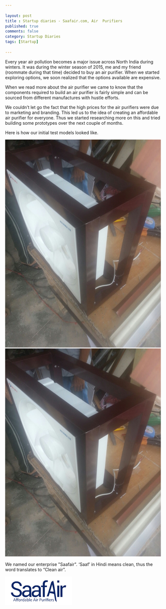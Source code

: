 ```yaml
---

layout: post
title : Startup diaries - Saafair.com, Air  Purifiers
published: true
comments: false
category: Startup Diaries
tags: [Startup]

---
```


Every year air pollution becomes a major issue across North India during winters. It was during the winter season of 2015, me and my friend (roommate during that time) decided to buy an air purifier. When we started exploring options, we soon realized that the options available are expensive. 

When we read more about the air purifier we came to know that the components required to build an air purifier is fairly simple and can be sourced from different manufactures with hustle efforts.  

We couldn’t let go the fact that the high prices for the air purifiers were due to marketing and branding. This led us to the idea of creating an affordable air purifier for everyone. Thus we started researching more on this and tried building some prototypes over the next couple of months. 

Here is how our initial test models looked like.

![Kosher Prototype](/images/posts/kosher-prototype-1.jpg) ![Kosher Prototype](/images/posts/kosher-prototype-1.jpg)

We named our enterprise "Saafair". ‘Saaf’ in Hindi means clean, thus the word translates to “Clean air”.

![Saafair Logo](/images/posts/saafair-logo.png)
